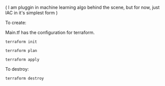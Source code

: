 ( I am pluggin in machine learning algo behind the scene, but for now, just IAC in it's simplest form )

To create:

Main.tf has the configuration for terraform. 

```terraform init```

```terraform plan```

```terraform apply```

To destroy:

```terraform destroy```
